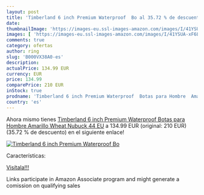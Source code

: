 ```yaml
---
layout: post
title: 'Timberland 6 inch Premium Waterproof  Bo al 35.72 % de descuento'
date: 
thumbnailImage: 'https://images-eu.ssl-images-amazon.com/images/I/41YSUA-xF6L._SL200_.jpg'
images: [ 'https://images-eu.ssl-images-amazon.com/images/I/41YSUA-xF6L._SL200_.jpg' ]
comments: true
category: ofertas
author: ring
slug: 'B000VX38A0-es'
description:
actualPrice: 134.99 EUR
currency: EUR
price: 134.99
comparePrice: 210 EUR
inStock: true
prodname: 'Timberland 6 inch Premium Waterproof  Botas para Hombre  Amarillo  Wheat Nubuck   44 EU'
country: 'es'
---
```


Ahora mismo tienes [Timberland 6 inch Premium Waterproof  Botas para Hombre  Amarillo  Wheat Nubuck   44 EU](https://www.amazon.es/dp/B000VX38A0/?tag=tolees-21) a 134.99 EUR (original: 210 EUR) (35.72 %  de descuento) en el siguiente enlace!

[![Timberland 6 inch Premium Waterproof  Bo](https://images-eu.ssl-images-amazon.com/images/I/41YSUA-xF6L._SL200_.jpg)](https://www.amazon.es/dp/B000VX38A0/?tag=tolees-21)

Características:


[Visítala!!!](https://www.amazon.es/dp/B000VX38A0/?tag=tolees-21)

Links participate in Amazon Associate program and might generate a comission on qualifying sales
